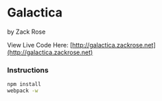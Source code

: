 # Galactica
by Zack Rose

View Live Code Here:
[http://galactica.zackrose.net](http://galactica.zackrose.net)

### Instructions

```bash
npm install
webpack -w
```
